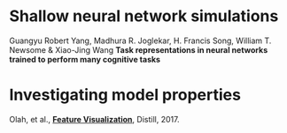 # Shallow neural network simulations
Guangyu Robert Yang, Madhura R. Joglekar, H. Francis Song, William T. Newsome & Xiao-Jing Wang
**Task representations in neural networks trained to perform many cognitive tasks**

# Investigating model properties
Olah, et al., [**Feature Visualization**](https://distill.pub/2017/feature-visualization/#enemy-of-feature-vis), Distill, 2017.
